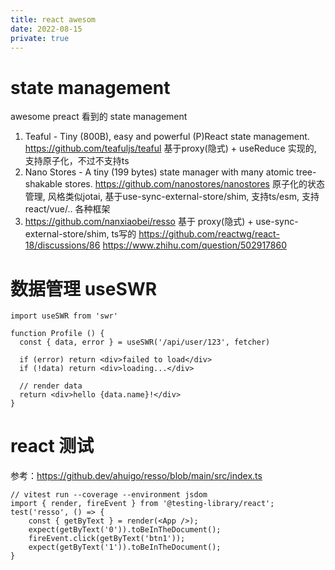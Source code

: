 ```yaml
---
title: react awesom
date: 2022-08-15
private: true
---
```

# state management
awesome preact 看到的 state management
1. Teaful - Tiny (800B), easy and powerful (P)React state management.
    https://github.com/teafuljs/teaful
    基于proxy(隐式) + useReduce 实现的, 支持原子化，不过不支持ts
2. Nano Stores - A tiny (199 bytes) state manager with many atomic tree-shakable stores.
    https://github.com/nanostores/nanostores
    原子化的状态管理, 风格类似jotai, 基于use-sync-external-store/shim, 支持ts/esm, 支持react/vue/.. 各种框架
3. https://github.com/nanxiaobei/resso
    基于 proxy(隐式) + use-sync-external-store/shim, ts写的
    https://github.com/reactwg/react-18/discussions/86
    https://www.zhihu.com/question/502917860

# 数据管理 useSWR

    import useSWR from 'swr'

    function Profile () {
      const { data, error } = useSWR('/api/user/123', fetcher)

      if (error) return <div>failed to load</div>
      if (!data) return <div>loading...</div>

      // render data
      return <div>hello {data.name}!</div>
    }

# react 测试
参考：https://github.dev/ahuigo/resso/blob/main/src/index.ts

    // vitest run --coverage --environment jsdom
    import { render, fireEvent } from '@testing-library/react';
    test('resso', () => {
        const { getByText } = render(<App />);
        expect(getByText('0')).toBeInTheDocument();
        fireEvent.click(getByText('btn1'));
        expect(getByText('1')).toBeInTheDocument();
    }
